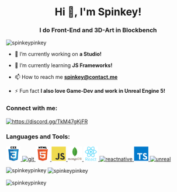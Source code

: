 <h1 align="center">Hi 👋, I'm Spinkey!</h1>
<h3 align="center">I do Front-End and 3D-Art in Blockbench</h3>

<p align="left"> <img src="https://komarev.com/ghpvc/?username=spinkeypinkey&label=Profile%20views&color=0e75b6&style=flat" alt="spinkeypinkey" /> </p>

- 🔭 I’m currently working on **a Studio!**

- 🌱 I’m currently learning **JS Frameworks!**

- 📫 How to reach me **spinkey@contact.me**

- ⚡ Fun fact **I also love Game-Dev and work in Unreal Engine 5!**

<h3 align="left">Connect with me:</h3>
<p align="left">
<a href="https://discord.gg/https://discord.gg/TkM47gKjFR" target="blank"><img align="center" src="https://raw.githubusercontent.com/rahuldkjain/github-profile-readme-generator/master/src/images/icons/Social/discord.svg" alt="https://discord.gg/TkM47gKjFR" height="30" width="40" /></a>
</p>

<h3 align="left">Languages and Tools:</h3>
<p align="left"> <a href="https://www.w3schools.com/css/" target="_blank" rel="noreferrer"> <img src="https://raw.githubusercontent.com/devicons/devicon/master/icons/css3/css3-original-wordmark.svg" alt="css3" width="40" height="40"/> </a> <a href="https://git-scm.com/" target="_blank" rel="noreferrer"> <img src="https://www.vectorlogo.zone/logos/git-scm/git-scm-icon.svg" alt="git" width="40" height="40"/> </a> <a href="https://www.w3.org/html/" target="_blank" rel="noreferrer"> <img src="https://raw.githubusercontent.com/devicons/devicon/master/icons/html5/html5-original-wordmark.svg" alt="html5" width="40" height="40"/> </a> <a href="https://developer.mozilla.org/en-US/docs/Web/JavaScript" target="_blank" rel="noreferrer"> <img src="https://raw.githubusercontent.com/devicons/devicon/master/icons/javascript/javascript-original.svg" alt="javascript" width="40" height="40"/> </a> <a href="https://www.mongodb.com/" target="_blank" rel="noreferrer"> <img src="https://raw.githubusercontent.com/devicons/devicon/master/icons/mongodb/mongodb-original-wordmark.svg" alt="mongodb" width="40" height="40"/> </a> <a href="https://reactjs.org/" target="_blank" rel="noreferrer"> <img src="https://raw.githubusercontent.com/devicons/devicon/master/icons/react/react-original-wordmark.svg" alt="react" width="40" height="40"/> </a> <a href="https://reactnative.dev/" target="_blank" rel="noreferrer"> <img src="https://reactnative.dev/img/header_logo.svg" alt="reactnative" width="40" height="40"/> </a> <a href="https://www.typescriptlang.org/" target="_blank" rel="noreferrer"> <img src="https://raw.githubusercontent.com/devicons/devicon/master/icons/typescript/typescript-original.svg" alt="typescript" width="40" height="40"/> </a> <a href="https://unrealengine.com/" target="_blank" rel="noreferrer"> <img src="https://raw.githubusercontent.com/kenangundogan/fontisto/036b7eca71aab1bef8e6a0518f7329f13ed62f6b/icons/svg/brand/unreal-engine.svg" alt="unreal" width="40" height="40"/> </a> </p>

<p><img align="left" src="https://github-readme-stats.vercel.app/api/top-langs?username=spinkeypinkey&show_icons=true&locale=en&layout=compact" alt="spinkeypinkey" /></p>

<p>&nbsp;<img align="center" src="https://github-readme-stats.vercel.app/api?username=spinkeypinkey&show_icons=true&locale=en" alt="spinkeypinkey" /></p>

<p><img align="center" src="https://github-readme-streak-stats.herokuapp.com/?user=spinkeypinkey&" alt="spinkeypinkey" /></p>
